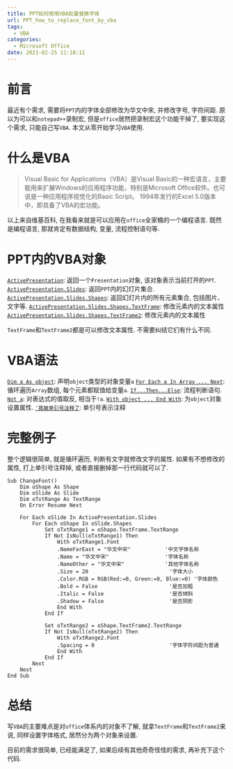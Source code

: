 ```yaml
---
title: PPT如何使用VBA批量替换字体
url: PPT_how_to_replace_font_by_vba
tags:
  - VBA
categories:
  - Microsoft Office
date: 2021-02-25 11:18:11
---
```


# 前言
最近有个需求, 需要将`PPT`内的字体全部修改为华文中宋, 并修改字号, 字符间距.
原以为可以和`notepad++`录制宏, 但是`office`居然把录制宏这个功能干掉了, 要实现这个需求, 只能自己写`VBA`.
本文从零开始学习`VBA`使用.

# 什么是VBA
> Visual Basic for Applications（VBA）是Visual Basic的一种宏语言，主要能用来扩展Windows的应用程序功能，特别是Microsoft Office软件。也可说是一种应用程序视觉化的Basic Script。 1994年发行的Excel 5.0版本中，即具备了VBA的宏功能。

以上来自维基百科, 在我看来就是可以应用在`office`全家桶的一个编程语言. 既然是编程语言, 那就肯定有数据结构, 变量, 流程控制语句等.

# PPT内的VBA对象
[`ActivePresentation`](https://docs.microsoft.com/en-us/office/vba/api/powerpoint.application.activepresentation): 返回一个`Presentation`对象, 该对象表示当前打开的`PPT`.
[`ActivePresentation.Slides`](https://docs.microsoft.com/en-us/office/vba/api/powerpoint.slides): 返回`PPT`内的幻灯片集合.
[`ActivePresentation.Slides.Shapes`](https://docs.microsoft.com/en-us/office/vba/api/powerpoint.slide.shapes): 返回幻灯片内的所有元素集合, 包括图片、文字等.
[`ActivePresentation.Slides.Shapes.TextFrame`](https://docs.microsoft.com/en-us/office/vba/api/powerpoint.shape.textframe): 修改元素内的文本属性
[`ActivePresentation.Slides.Shapes.TextFrame2`](https://docs.microsoft.com/en-us/office/vba/api/powerpoint.textframe2): 修改元素内的文本属性

`TextFrame`和`TextFrame2`都是可以修改文本属性. 不需要纠结它们有什么不同.

# VBA语法
[`Dim a As object`](https://docs.microsoft.com/en-us/office/vba/language/concepts/getting-started/declaring-variables): 声明`object`类型的对象变量`a`
[`For Each a In Array ... Next`](https://docs.microsoft.com/en-us/office/vba/language/concepts/getting-started/using-for-eachnext-statements): 循环遍历`Array`数组, 每个元素都赋值给变量`a`.
[`If...Then...Else`](https://docs.microsoft.com/en-us/office/vba/language/concepts/getting-started/using-ifthenelse-statements): 流程判断语句.
[`Not a`](https://docs.microsoft.com/en-us/dotnet/visual-basic/language-reference/operators/not-operator): 对表达式的值取反, 相当于`!a`.
[`With object ... End With`](https://docs.microsoft.com/en-us/office/vba/language/reference/user-interface-help/with-statement): 为`object`对象设置属性.
[`'我被单引号注释了`](https://docs.microsoft.com/en-us/dotnet/visual-basic/programming-guide/program-structure/comments-in-code): 单引号表示注释

# 完整例子
整个逻辑很简单, 就是循环遍历, 判断有文字就修改文字的属性.
如果有不想修改的属性, 打上单引号注释掉, 或者直接删掉那一行代码就可以了.
```
Sub ChangeFont()
    Dim oShape As Shape
    Dim oSlide As Slide
    Dim oTxtRange As TextRange
    On Error Resume Next
	
    For Each oSlide In ActivePresentation.Slides
        For Each oShape In oSlide.Shapes
            Set oTxtRange1 = oShape.TextFrame.TextRange
            If Not IsNull(oTxtRange1) Then
                With oTxtRange1.Font
                .NameFarEast = "华文中宋"           '中文字体名称
                .Name = "华文中宋"                  '字体名称
                .NameOther = "华文中宋"             '其他字体名称
                .Size = 20                          '字体大小
                .Color.RGB = RGB(Red:=0, Green:=0, Blue:=0) '字体颜色
                .Bold = False                       '是否加粗
                .Italic = False                     '是否倾斜
                .Shadow = False                     '是否阴影
                End With
            End If
            
            Set oTxtRange2 = oShape.TextFrame2.TextRange
            If Not IsNull(oTxtRange2) Then
                With oTxtRange2.Font
                .Spacing = 0                        '字体字符间距为普通
                End With
            End If
        Next
    Next
End Sub
```

# 总结
写`VBA`的主要难点是对`office`体系内的对象不了解, 就拿`TextFrame`和`TextFrame2`来说, 同样设置字体格式, 居然分为两个对象来设置.

目前的需求很简单, 已经能满足了, 如果后续有其他奇奇怪怪的需求, 再补充下这个代码.
